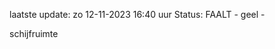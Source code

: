 laatste update: 
zo 12-11-2023 16:40   uur 
Status: FAALT - geel - 
<div class="service Y">schijfruimte</div>